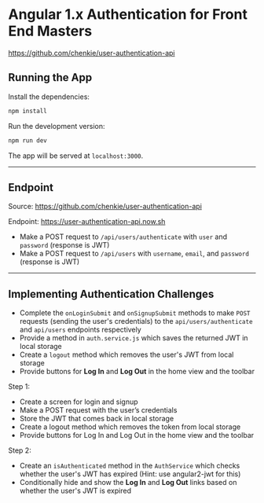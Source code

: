 # Angular 1.x Authentication for Front End Masters

https://github.com/chenkie/user-authentication-api

## Running the App

Install the dependencies:

```bash
npm install
```

Run the development version:

```bash
npm run dev
```

The app will be served at `localhost:3000`.

--------------------------

## Endpoint 

Source: https://github.com/chenkie/user-authentication-api

Endpoint: https://user-authentication-api.now.sh

+ Make a POST request to `/api/users/authenticate` with `user` and `password` (response is JWT)
+ Make a POST request to `/api/users` with `username`, `email`, and `password` (response is JWT)

--------------------------

## Implementing Authentication Challenges

* Complete the `onLoginSubmit` and `onSignupSubmit` methods to make `POST` requests (sending the user's credentials) to the `api/users/authenticate` and `api/users` endpoints respectively
* Provide a method in `auth.service.js` which saves the returned JWT in local storage
* Create a `logout` method which removes the user's JWT from local storage
* Provide buttons for **Log In** and **Log Out** in the home view and the toolbar


Step 1:
+ Create a screen for login and signup
+ Make a POST request with the user’s credentials
+ Store the JWT that comes back in local storage
+ Create a logout method which removes the token from local storage
+ Provide buttons for Log In and Log Out in the home view and the toolbar 

Step 2:
+ Create an `isAuthenticated` method in the `AuthService` which checks whether the user's JWT has expired (Hint: use angular2-jwt for this)
+ Conditionally hide and show the **Log In** and **Log Out** links based on whether the user's JWT is expired


